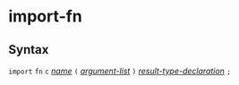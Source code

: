 # import-fn

## Syntax

`import` `fn` `c` [_name_](name.md) `(` [_argument-list_](argument_list.md) `)` [_result-type-declaration_](result_type_declaration.md) `;`
